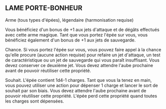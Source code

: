 ## LAME PORTE-BONHEUR


Arme (tous types d'épées), légendaire (harmonisation
requise)

Vous bénéficiez d'un bonus de +1 aux jets d'attaque et de
dégâts effectués avec cette arme magique. Tant que vous
portez l'épée sur vous, vous bénéficiez également d'un bonus
de +1 aux jets de sauvegarde.

Chance. Si vous portez l'épée sur vous, vous pouvez faire
appel à la chance qu'elle procure (aucune action requise)
pour refaire un jet d'attaque, un test de caractéristique ou
un jet de sauvegarde qui vous paraît insuffisant. Vous devez
conserver ce deuxième jet. Vous devez attendre l'aube
prochaine avant de pouvoir réutiliser cette propriété.

Souhait. L'épée contient 1d4-1 charges. Tant que vous
la tenez en main, vous pouvez utiliser une action pour
dépenser 1 charge et lancer le sort de souhait par son biais.
Vous devez attendre l'aube prochaine avant de pouvoir
réutiliser cette propriété. L'épée perd cette propriété quand
toutes les charges sont dépensées.
